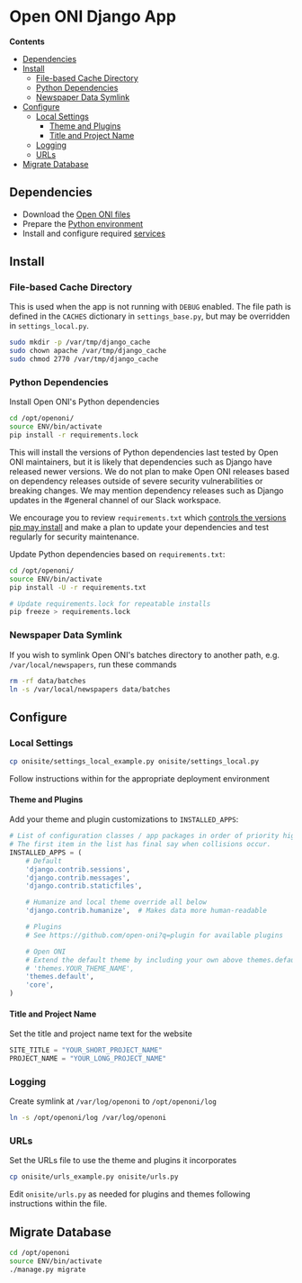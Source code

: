 # Open ONI Django App

**Contents**

- [Dependencies](#dependencies)
- [Install](#install)
    - [File-based Cache Directory](#file-based-cache-directory)
    - [Python Dependencies](#python-dependencies)
    - [Newspaper Data Symlink](#newspaper-data-symlink)
- [Configure](#configure)
    - [Local Settings](#local-settings)
        - [Theme and Plugins](#theme-and-plugins)
        - [Title and Project Name](#title-and-project-name)
    - [Logging](#logging)
    - [URLs](#urls)
- [Migrate Database](#migrate-database)

## Dependencies
- Download the [Open ONI files](/docs/install/centos/README.md#open-oni-files)
- Prepare the [Python environment](/docs/install/centos/README.md#python-environment)
- Install and configure required [services](/docs/install/centos/services/)

## Install

### File-based Cache Directory
This is used when the app is not running with `DEBUG` enabled. The file path is
defined in the `CACHES` dictionary in `settings_base.py`, but may be overridden
in `settings_local.py`.

```bash
sudo mkdir -p /var/tmp/django_cache
sudo chown apache /var/tmp/django_cache
sudo chmod 2770 /var/tmp/django_cache
```

### Python Dependencies
Install Open ONI's Python dependencies

```bash
cd /opt/openoni/
source ENV/bin/activate
pip install -r requirements.lock
```

This will install the versions of Python dependencies last tested by Open ONI
maintainers, but it is likely that dependencies such as Django have released
newer versions. We do not plan to make Open ONI releases based on dependency
releases outside of severe security vulnerabilities or breaking changes. We may
mention dependency releases such as Django updates in the #general channel of
our Slack workspace.

We encourage you to review `requirements.txt` which [controls the versions pip
may install](https://pip.pypa.io/en/stable/user_guide/#requirements-files) and
make a plan to update your dependencies and test regularly for security
maintenance.

Update Python dependencies based on `requirements.txt`:

```bash
cd /opt/openoni/
source ENV/bin/activate
pip install -U -r requirements.txt

# Update requirements.lock for repeatable installs
pip freeze > requirements.lock
```

### Newspaper Data Symlink
If you wish to symlink Open ONI's batches directory to another path, e.g.
`/var/local/newspapers`, run these commands

```bash
rm -rf data/batches
ln -s /var/local/newspapers data/batches
```

## Configure

### Local Settings
```bash
cp onisite/settings_local_example.py onisite/settings_local.py
```

Follow instructions within for the appropriate deployment environment

#### Theme and Plugins
Add your theme and plugin customizations to `INSTALLED_APPS`:

```py
# List of configuration classes / app packages in order of priority high to low.
# The first item in the list has final say when collisions occur.
INSTALLED_APPS = (
    # Default
    'django.contrib.sessions',
    'django.contrib.messages',
    'django.contrib.staticfiles',

    # Humanize and local theme override all below
    'django.contrib.humanize',  # Makes data more human-readable

    # Plugins
    # See https://github.com/open-oni?q=plugin for available plugins

    # Open ONI
    # Extend the default theme by including your own above themes.default
    # 'themes.YOUR_THEME_NAME',
    'themes.default',
    'core',
)
```

#### Title and Project Name
Set the title and project name text for the website

```py
SITE_TITLE = "YOUR_SHORT_PROJECT_NAME"
PROJECT_NAME = "YOUR_LONG_PROJECT_NAME"
```

### Logging
Create symlink at `/var/log/openoni` to `/opt/openoni/log`

```bash
ln -s /opt/openoni/log /var/log/openoni
```

### URLs
Set the URLs file to use the theme and plugins it incorporates

```bash
cp onisite/urls_example.py onisite/urls.py
```

Edit `onisite/urls.py` as needed for plugins and themes following instructions
within the file.

## Migrate Database
```bash
cd /opt/openoni
source ENV/bin/activate
./manage.py migrate
```
